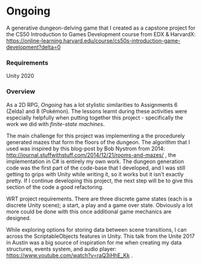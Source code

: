 # Ongoing
A generative dungeon-delving game that I created as a capstone project for the CS50 Introduction to Games Development course from EDX & HarvardX: https://online-learning.harvard.edu/course/cs50s-introduction-game-development?delta=0

### Requirements
Unity 2020

### Overview

As a 2D RPG, *Ongoing* has a lot stylistic similarities to Assignments 6 (Zelda) and 8 (Pokémon). The lessons learnt during these activities were especially helpfully when putting together this project - specifically the work we did with *finite-state machines*.

The main challenge for this project was implementing a the procedurely generated mazes that form the floors of the dungeon. The algorithm that I used was inspired by this blog-post by Bob Nystrom from 2014: http://journal.stuffwithstuff.com/2014/12/21/rooms-and-mazes/ , the implementation in C# is entirely my own work. The dungeon generation code was the first part of the code-base that I developed, and I was still getting to grips with Unity while writing it, so it works but it isn't exactly pretty. If I continue developing this project, the next step will be to give this section of the code a good refactoring. 

WRT project requirements. There are three discrete game states (each is a discrete Unity scene); a start, a play and a game over state. Obviously a lot more could be done with this once additional game mechanics are designed.

While exploring options for storing data between scene transitions, I can across the ScriptableObjects features in Unity. This talk from the Unite 2017 in Austin was a big source of inspiration for me when creating my data structures, events system, and audio player: https://www.youtube.com/watch?v=raQ3iHhE_Kk .
